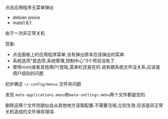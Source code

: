 点击应用程序无菜单弹出

* debian jessie
* mate1.8.1

由于一次非正常关机

现象: 

* 点击面板上的应用程序菜单,没有弹出原本应该弹出的菜单.
* 系统选项"首选项,系统管理,控制中心"3个项目没有了.
* 使用root(或者其他用户)登陆,菜单栏还是在的.说有跟系统文件没关系,应该是用户级别的问题

初步确定 `~/.config/menus` 文件夹问题

发现 `mate-applications.menu`和`mate-settings.menu`两个文件都是空的.

删除这两个文件则貌似会从其他地方读取配置.不需要注销,立刻生效.应该是非正常关机造成的文件保存错误.
